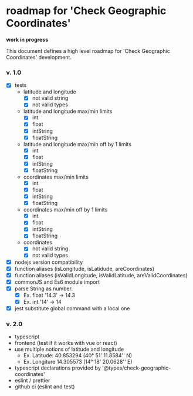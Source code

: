 # roadmap for 'Check Geographic Coordinates'

**work in progress**

This document defines a high level roadmap for 'Check Geographic Coordinates' development.

### v. 1.0

- [x] tests
  - latitude and longitude
    - [x] not valid string
    - [x] not valid types
  - latitude and longitude max/min limits
    - [x] int
    - [x] float
    - [x] intString
    - [x] floatString
  - latitude and longitude max/min off by 1 limits
    - [x] int
    - [x] float
    - [x] intString
    - [x] floatString
  - coordinates max/min limits
    - [x] int
    - [x] float
    - [x] intString
    - [x] floatString
  - coordinates max/min off by 1 limits
    - [x] int
    - [x] float
    - [x] intString
    - [x] floatString
  - coordinates
    - [x] not valid string
    - [x] not valid types
- [x] nodejs version compatibility
- [x] function aliases (isLongitude, isLatidude, areCoordinates)
- [x] function aliases (isValidLongitude, isValidLatitude, areValidCoordinates)
- [x] commonJS and Es6 module import
- [x] parse String as number.
  - [x] Ex. float '14.3' -> 14.3
  - [x] Ex. int '14' -> 14
- [x] jest substitute global command with a local one
### v. 2.0

- typescript
- frontend (test if it works with vue or react)
- use multiple notions of latitude and longitude
  - Ex. Latitude: 40.853294 (40° 51' 11.8584'' N)
  - Ex. Longiture 14.305573 (14° 18' 20.0628'' E)
- typescript declarations provided by '@types/check-geographic-coordinates' 
- eslint / prettier
- github ci (eslint and test)